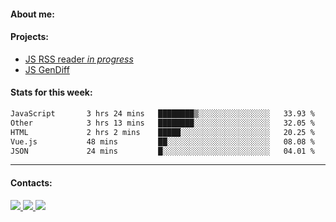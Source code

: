 #### About me:

#### Projects:
- [JS RSS reader *in progress*](https://github.com/GKoil/frontend-project-lvl3)
- [JS GenDiff](https://github.com/GKoil/GenDiff)

#### Stats for this week:
<!--START_SECTION:waka-->

```txt
JavaScript       3 hrs 24 mins   ████████▒░░░░░░░░░░░░░░░░   33.93 %
Other            3 hrs 13 mins   ████████░░░░░░░░░░░░░░░░░   32.05 %
HTML             2 hrs 2 mins    █████░░░░░░░░░░░░░░░░░░░░   20.25 %
Vue.js           48 mins         ██░░░░░░░░░░░░░░░░░░░░░░░   08.08 %
JSON             24 mins         █░░░░░░░░░░░░░░░░░░░░░░░░   04.01 %
```

<!--END_SECTION:waka-->
---
#### Contacts:

<a target='_blank' title='LinkedIn' href="https://www.linkedin.com/in/gkoil/">
  <img src="https://img.shields.io/badge/LinkedIn-0077B5?style=for-the-badge&logo=linkedin&logoColor=white" />
</a>
<a target='_blank' title='Telegram' href="https://t.me/gkoil">
  <img src="https://img.shields.io/badge/Telegram-2CA5E0?style=for-the-badge&logo=telegram&logoColor=white" />
</a>
<a target='_blank' title='Gmail' href="mailto: gk.grigorev@gmail.com">
  <img src="https://img.shields.io/badge/Gmail-D14836?style=for-the-badge&logo=gmail&logoColor=white" />
</a>


